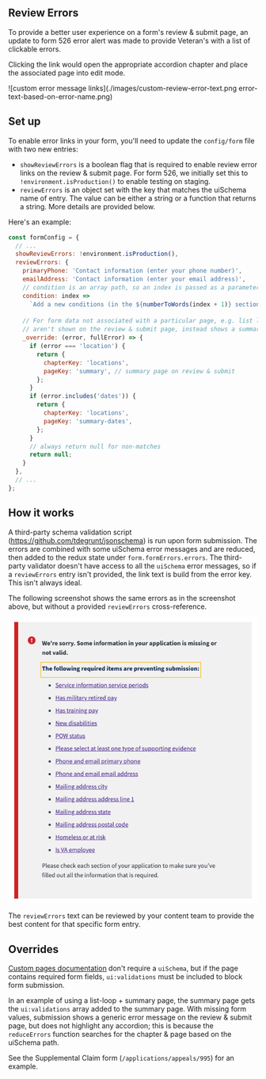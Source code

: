 ## Review Errors

To provide a better user experience on a form's review & submit page, an update to form 526 error alert was made to provide Veteran's with a list of clickable errors.

Clicking the link would open the appropriate accordion chapter and place the associated page into edit mode.

![custom error message links](./images/custom-review-error-text.png
error-text-based-on-error-name.png)

## Set up

To enable error links in your form, you'll need to update the `config/form` file with two new entries:
- `showReviewErrors` is a boolean flag that is required to enable review error links on the review & submit page. For form 526, we initially set this to `!environment.isProduction()` to enable testing on staging.
- `reviewErrors` is an object set with the key that matches the uiSchema name of entry. The value can be either a string or a function that returns a string. More details are provided below.

Here's an example:

```js
const formConfig = {
  // ...
  showReviewErrors: !environment.isProduction(),
  reviewErrors: {
    primaryPhone: 'Contact information (enter your phone number)',
    emailAddress: 'Contact information (enter your email address)',
    // condition is an array path, so an index is passed as a parameter
    condition: index =>
      `Add a new conditions (in the ${numberToWords(index + 1)} section`,

    // For form data not associated with a particular page, e.g. list loop pages
    // aren't shown on the review & submit page, instead shows a summary page
    _override: (error, fullError) => {
      if (error === 'location') {
        return {
          chapterKey: 'locations',
          pageKey: 'summary', // summary page on review & submit
        };
      }
      if (error.includes('dates')) {
        return {
          chapterKey: 'locations',
          pageKey: 'summary-dates',
        };
      }
      // always return null for non-matches
      return null;
    }
  },
  // ...
};
```

## How it works

A third-party schema validation script (https://github.com/tdegrunt/jsonschema) is run upon form submission. The errors are combined with some uiSchema error messages and are reduced, then added to the redux state under `form.formErrors.errors`. The third-party validator doesn't have access to all the `uiSchema` error messages, so if a `reviewErrors` entry isn't provided, the link text is build from the error key. This isn't always ideal.

The following screenshot shows the same errors as in the screenshot above, but without a provided `reviewErrors` cross-reference.

![error message text based on error key](./images/error-text-based-on-error-name.png)

The `reviewErrors` text can be reviewed by your content team to provide the best content for that specific form entry.

## Overrides

[Custom pages documentation](https://depo-platform-documentation.scrollhelp.site/developer-docs/va-forms-library-how-to-bypass-schema-form) don't require a `uiSchema`, but if the page contains required form fields, `ui:validations` must be included to block form submission.

In an example of using a list-loop + summary page, the summary page gets the `ui:validations`  array added to the summary page. With missing form values, submission shows a generic error message on the review & submit page, but does not highlight any accordion; this is because the `reduceErrors` function searches for the chapter & page based on the uiSchema path.

See the Supplemental Claim form (`/applications/appeals/995`) for an example.
